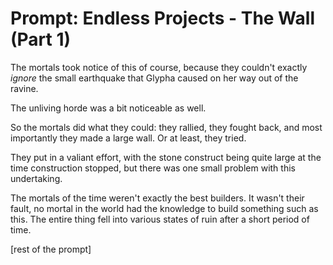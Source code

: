 # Prompt: Endless Projects - The Wall (Part 1)

The mortals took notice of this of course, because they couldn't exactly *ignore* the small earthquake that Glypha caused on her way out of the ravine.

The unliving horde was a bit noticeable as well.

So the mortals did what they could: they rallied, they fought back, and most importantly they made a large wall. Or at least, they tried.

They put in a valiant effort, with the stone construct being quite large at the time construction stopped, but there was one small problem with this undertaking.

The mortals of the time weren't exactly the best builders. It wasn't their fault, no mortal in the world had the knowledge to build something such as this. The entire thing fell into various states of ruin after a short period of time.

\[rest of the prompt\]